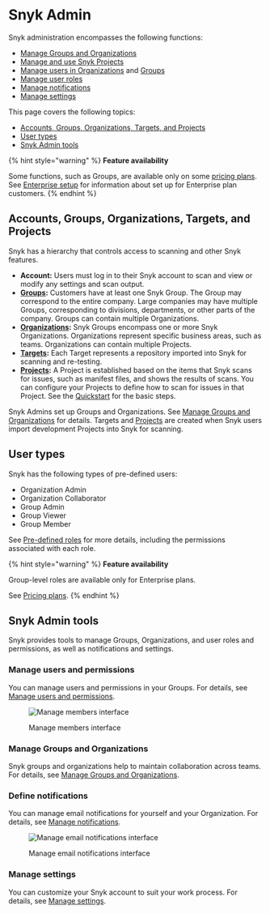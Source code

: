 # Snyk Admin

Snyk administration encompasses the following functions:

* [Manage Groups and Organizations](groups-and-organizations/)
* [Manage and use Snyk Projects](snyk-projects/)
* [Manage users in Organizations](groups-and-organizations/organizations/manage-users-in-organizations.md) and [Groups](groups-and-organizations/groups/manage-users-in-a-group.md)
* [Manage user roles](user-roles/)
* [Manage notifications](manage-notifications.md)
* [Manage settings](groups-and-organizations/group-and-organization-settings.md)

This page covers the following topics:

* [Accounts, Groups, Organizations, Targets, and Projects](./#accounts-groups-organizations-targets-and-projects)
* [User types](./#user-types)
* [Snyk Admin tools](./#snyk-admin-tools)

{% hint style="warning" %}
**Feature availability**

Some functions, such as Groups, are available only on some [pricing plans](https://snyk.io/plans/).\
See [Enterprise setup](../enterprise-configuration/) for information about set up for Enterprise plan customers.
{% endhint %}

## Accounts, Groups, Organizations, Targets, and Projects

Snyk has a hierarchy that controls access to scanning and other Snyk features.

* **Account:** Users must log in to their Snyk account to scan and view or modify any settings and scan output.
* [**Groups**](groups-and-organizations/groups/)**:** Customers have at least one Snyk Group. The Group may correspond to the entire company. Large companies may have multiple Groups, corresponding to divisions, departments, or other parts of the company. Groups can contain multiple Organizations.
* [**Organizations**](groups-and-organizations/organizations/)**:** Snyk Groups encompass one or more Snyk Organizations. Organizations represent specific business areas, such as teams. Organizations can contain multiple Projects.
* [**Targets**](snyk-projects/#target)**:** Each Target represents a repository imported into Snyk for scanning and re-testing.
* [**Projects**](snyk-projects/)**:** A Project is established based on the items that Snyk scans for issues, such as manifest files, and shows the results of scans. You can configure your Projects to define how to scan for issues in that Project. See the [Quickstart](../getting-started/quickstart/) for the basic steps.

Snyk Admins set up Groups and Organizations. See [Manage Groups and Organizations](groups-and-organizations/) for details. Targets and [Projects](snyk-projects/) are created when Snyk users import development Projects into Snyk for scanning.

## User types

Snyk has the following types of pre-defined users:

* Organization Admin
* Organization Collaborator
* Group Admin
* Group Viewer
* Group Member

See [Pre-defined roles](user-roles/pre-defined-roles.md) for more details, including the permissions associated with each role.

{% hint style="warning" %}
**Feature availability**

Group-level roles are available only for Enterprise plans.

See [Pricing plans](https://snyk.io/plans).
{% endhint %}

## Snyk Admin tools

Snyk provides tools to manage Groups, Organizations, and user roles and permissions, as well as notifications and settings.

### Manage users and permissions

You can manage users and permissions in your Groups. For details, see [Manage users and permissions](broken-reference).

<figure><img src="../.gitbook/assets/image (245) (1) (1) (1).png" alt="Manage members interface"><figcaption><p>Manage members interface</p></figcaption></figure>

### Manage Groups and Organizations

Snyk groups and organizations help to maintain collaboration across teams. For details, see [Manage Groups and Organizations](groups-and-organizations/).

### Define notifications

You can manage email notifications for yourself and your Organization. For details, see [Manage notifications](manage-notifications.md).

<figure><img src="../.gitbook/assets/image (6) (2).png" alt="Manage email notifications interface"><figcaption><p>Manage email notifications interface</p></figcaption></figure>

### Manage settings

You can customize your Snyk account to suit your work process. For details, see [Manage settings](groups-and-organizations/group-and-organization-settings.md).
